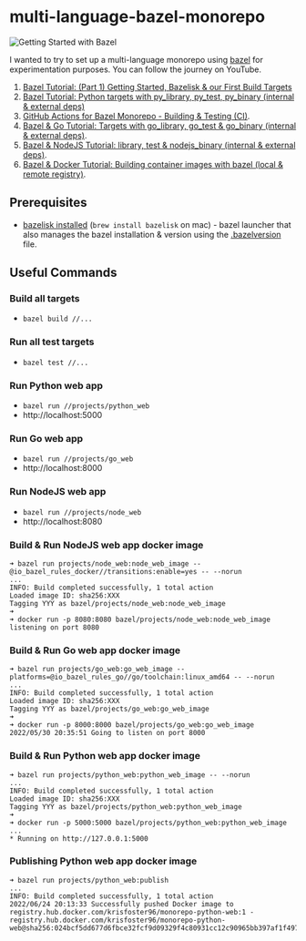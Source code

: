 # multi-language-bazel-monorepo

![Getting Started with Bazel](https://user-images.githubusercontent.com/17026751/147872728-cba68987-9a5c-4cb6-9777-47c51efc4c75.png)

I wanted to try to set up a multi-language monorepo using [bazel](https://bazel.build/) for experimentation purposes. You can follow the journey on YouTube.

1. [Bazel Tutorial: (Part 1) Getting Started, Bazelisk & our First Build Targets](https://youtu.be/BZYj6yfA6Bs)
1. [Bazel Tutorial: Python targets with py_library, py_test, py_binary (internal & external deps)](https://youtu.be/8P3m1-U7v0k)
1. [GitHub Actions for Bazel Monorepo - Building & Testing (CI)](https://youtu.be/qiZXFdd8OPo).
1. [Bazel & Go Tutorial: Targets with go_library, go_test & go_binary (internal & external deps)](https://youtu.be/DB_kWimE2bw).
1. [Bazel & NodeJS Tutorial: library, test & nodejs_binary (internal & external deps)](https://youtu.be/lmWjRhFhvSc).
1. [Bazel & Docker Tutorial: Building container images with bazel (local & remote registry)](https://youtu.be/hLD6vKl4Txc).

## Prerequisites

- [bazelisk installed](https://github.com/bazelbuild/bazelisk) (`brew install bazelisk` on mac) - bazel launcher that also manages the bazel installation & version using the [.bazelversion](./.bazelversion) file.

## Useful Commands

### Build all targets

- `bazel build //...`

### Run all test targets

- `bazel test //...`

### Run Python web app

- `bazel run //projects/python_web`
- http://localhost:5000

### Run Go web app

- `bazel run //projects/go_web`
- http://localhost:8000

### Run NodeJS web app

- `bazel run //projects/node_web`
- http://localhost:8080

### Build & Run NodeJS web app docker image
```
➜ bazel run projects/node_web:node_web_image --@io_bazel_rules_docker//transitions:enable=yes -- --norun
...
INFO: Build completed successfully, 1 total action
Loaded image ID: sha256:XXX
Tagging YYY as bazel/projects/node_web:node_web_image
➜
➜ docker run -p 8080:8080 bazel/projects/node_web:node_web_image
listening on port 8080
```

### Build & Run Go web app docker image
```
➜ bazel run projects/go_web:go_web_image --platforms=@io_bazel_rules_go//go/toolchain:linux_amd64 -- --norun
...
INFO: Build completed successfully, 1 total action
Loaded image ID: sha256:XXX
Tagging YYY as bazel/projects/go_web:go_web_image
➜
➜ docker run -p 8000:8000 bazel/projects/go_web:go_web_image
2022/05/30 20:35:51 Going to listen on port 8000
```

### Build & Run Python web app docker image
```
➜ bazel run projects/python_web:python_web_image -- --norun
...
INFO: Build completed successfully, 1 total action
Loaded image ID: sha256:XXX
Tagging YYY as bazel/projects/python_web:python_web_image
➜
➜ docker run -p 5000:5000 bazel/projects/python_web:python_web_image
...
* Running on http://127.0.0.1:5000
```

### Publishing Python web app docker image
```
➜ bazel run projects/python_web:publish         
...
INFO: Build completed successfully, 1 total action
2022/06/24 20:13:33 Successfully pushed Docker image to registry.hub.docker.com/krisfoster96/monorepo-python-web:1 - registry.hub.docker.com/krisfoster96/monorepo-python-web@sha256:024bcf5dd677d6fbce32fcf9d09329f4c80931cc12c90965bb397af1f497bf39
```
